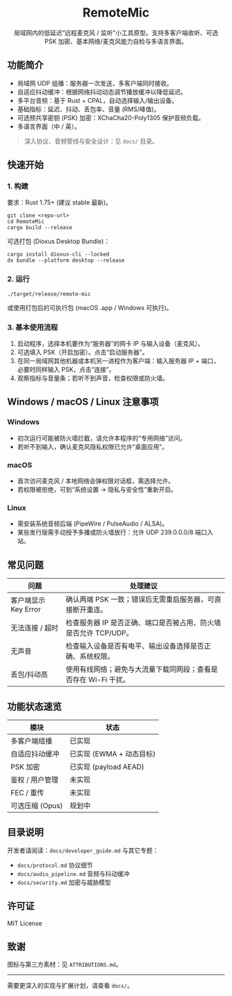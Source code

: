 <div align="center">

# RemoteMic

局域网内的低延迟“远程麦克风 / 监听”小工具原型。支持多客户端收听、可选 PSK 加密、基本网络/麦克风能力自检与多语言界面。

</div>

## 功能简介
- 局域网 UDP 组播：服务器一次发送，多客户端同时接收。
- 自适应抖动缓冲：根据网络抖动动态调节播放缓冲以降低延迟。
- 多平台音频：基于 Rust + CPAL，自动选择输入/输出设备。
- 基础指标：延迟、抖动、丢包率、音量 (RMS/峰值)。
- 可选预共享密钥 (PSK) 加密：XChaCha20-Poly1305 保护音频负载。
- 多语言界面（中 / 英）。

> 深入协议、音频管线与安全设计：见 `docs/` 目录。

## 快速开始
### 1. 构建
要求：Rust 1.75+ (建议 stable 最新)。
```
git clone <repo-url>
cd RemoteMic
cargo build --release
```
可选打包 (Dioxus Desktop Bundle)：
```
cargo install dioxus-cli --locked
dx bundle --platform desktop --release
```

### 2. 运行
```
./target/release/remote-mic
```
或使用打包后的可执行包 (macOS .app / Windows 可执行)。

### 3. 基本使用流程
1. 启动程序，选择本机要作为“服务器”的网卡 IP 与输入设备（麦克风）。
2. 可选填入 PSK（开启加密）。点击“启动服务器”。
3. 在同一局域网其他机器或本机另一进程作为客户端：输入服务器 IP + 端口，必要时同样输入 PSK，点击“连接”。
4. 观察指标与音量条；若听不到声音，检查权限或防火墙。

## Windows / macOS / Linux 注意事项
### Windows
- 初次运行可能被防火墙拦截，请允许本程序的“专用网络”访问。
- 若听不到输入，确认麦克风隐私权限已允许“桌面应用”。

### macOS
- 首次访问麦克风 / 本地网络会弹权限对话框，需选择允许。
- 若权限被拒绝，可到“系统设置 -> 隐私与安全性”重新开启。

### Linux
- 需安装系统音频后端 (PipeWire / PulseAudio / ALSA)。
- 某些发行版需手动授予多播或防火墙放行：允许 UDP 239.0.0.0/8 端口入站。

## 常见问题
| 问题 | 处理建议 |
|------|----------|
| 客户端显示 Key Error | 确认两端 PSK 一致；错误后无需重启服务器，可直接断开重连。 |
| 无法连接 / 超时 | 检查服务器 IP 是否正确、端口是否被占用、防火墙是否允许 TCP/UDP。 |
| 无声音 | 检查输入设备是否有电平、输出设备选择是否正确、系统权限。 |
| 丢包/抖动高 | 使用有线网络；避免与大流量下载同网段；查看是否存在 Wi-Fi 干扰。 |

## 功能状态速览
| 模块 | 状态 |
|------|------|
| 多客户端组播 | 已实现 |
| 自适应抖动缓冲 | 已实现 (EWMA + 动态目标) |
| PSK 加密 | 已实现 (payload AEAD) |
| 鉴权 / 用户管理 | 未实现 |
| FEC / 重传 | 未实现 |
| 可选压缩 (Opus) | 规划中 |

## 目录说明
开发者请阅读：`docs/developer_guide.md` 与其它专题：
- `docs/protocol.md` 协议细节
- `docs/audio_pipeline.md` 音频与抖动缓冲
- `docs/security.md` 加密与威胁模型

## 许可证
MIT License

## 致谢
图标与第三方素材：见 `ATTRIBUTIONS.md`。

---
需要更深入的实现与扩展计划，请查看 `docs/`。
